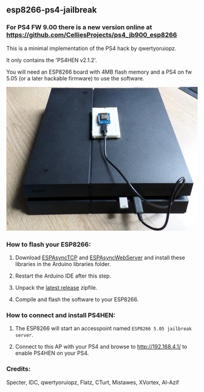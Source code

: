 
## esp8266-ps4-jailbreak

###  For PS4 FW 9.00 there is a new version online at https://github.com/CelliesProjects/ps4_jb900_esp8266

This is a minimal implementation of the PS4 hack by qwertyoruiopz.

It only contains the 'PS4HEN v2.1.2'.

You will need an ESP8266 board with 4MB flash memory and a PS4 on fw 5.05 (or a later hackable firmware) to use the software.

![Hardware](ps4jb.png)

### How to flash your ESP8266:
1. Download [ESPAsyncTCP](https://github.com/me-no-dev/ESPAsyncTCP) and [ESPAsyncWebServer](https://github.com/me-no-dev/ESPAsyncWebServer) and install these libraries in the Arduino libraries folder. 
2. Restart the Arduino IDE after this step.

3. Unpack the [latest release](releases/latest) zipfile.

4. Compile and flash the software to your ESP8266.

### How to connect and install PS4HEN:
1. The ESP8266 will start an accesspoint named `ESP8266 5.05 jailbreak server`.

2. Connect to this AP with your PS4 and browse to http://192.168.4.1/ to enable PS4HEN on your PS4.

### Credits:
Specter, IDC, qwertyoruiopz, Flatz, CTurt, Mistawes, XVortex, Al-Azif
